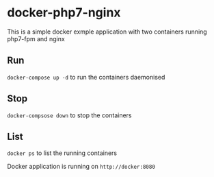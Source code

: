 # docker-php7-nginx
This is a simple docker exmple application with two containers running php7-fpm and nginx 

## Run 
`docker-compose up -d` to run the containers daemonised

## Stop
`docker-compsose down` to stop the containers

## List
`docker ps` to list the running containers

Docker application is running on `http://docker:8080` 